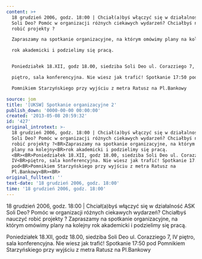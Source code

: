 ```yaml
---
content: >+
  18 grudzień 2006, godz. 18:00 | Chciał(a)byś włączyć się w działalność ASK
  Soli Deo? Pomóc w organizacji różnych ciekawych wydarzeń? Chciałbyś nauczyć
  robić projekty ?

  Zapraszamy na spotkanie organizacyjne, na którym omówimy plany na kolejny

  rok akademicki i podzielimy się pracą. 


  Poniedziałek 18.XII, godz 18.00, siedziba Soli Deo ul. Corazziego 7, IV

  piętro, sala konferencyjna. Nie wiesz jak trafić! Spotkanie 17:50 pod

  Pomnikiem Starzyńskiego przy wyjściu z metra Ratusz na Pl.Bankowy

source: jom
title: '[UKSW] Spotkanie organizacyjne 2'
publish_down: '0000-00-00 00:00:00'
created: '2013-05-08 20:59:32'
id: '427'
original_introtext: >-
  18 grudzień 2006, godz. 18:00 | Chciał(a)byś włączyć się w działalność ASK
  Soli Deo? Pomóc w organizacji różnych ciekawych wydarzeń? Chciałbyś nauczyć
  robić projekty ?<BR>Zapraszamy na spotkanie organizacyjne, na którym omówimy
  plany na kolejny<BR>rok akademicki i podzielimy się pracą.
  <BR><BR>Poniedziałek 18.XII, godz 18.00, siedziba Soli Deo ul. Corazziego 7,
  IV<BR>piętro, sala konferencyjna. Nie wiesz jak trafić! Spotkanie 17:50
  pod<BR>Pomnikiem Starzyńskiego przy wyjściu z metra Ratusz na
  Pl.Bankowy<BR><BR>
original_fulltext: ''
text-date: '18 grudzień 2006, godz. 18:00'
time: '18 grudzień 2006, godz. 18:00'
---
```

18 grudzień 2006, godz. 18:00 | Chciał(a)byś włączyć się w działalność ASK Soli Deo? Pomóc w organizacji różnych ciekawych wydarzeń? Chciałbyś nauczyć robić projekty ?
Zapraszamy na spotkanie organizacyjne, na którym omówimy plany na kolejny
rok akademicki i podzielimy się pracą. 

Poniedziałek 18.XII, godz 18.00, siedziba Soli Deo ul. Corazziego 7, IV
piętro, sala konferencyjna. Nie wiesz jak trafić! Spotkanie 17:50 pod
Pomnikiem Starzyńskiego przy wyjściu z metra Ratusz na Pl.Bankowy



<!--{{json:{"created_date":"2013-05-08 20:59:32","publish_down":"0000-00-00 00:00:00","id":"427"}}}-->